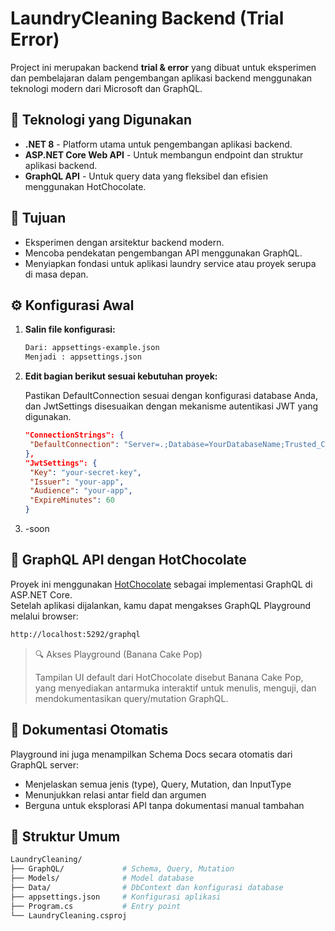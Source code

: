 # LaundryCleaning Backend (Trial Error)

Project ini merupakan backend **trial & error** yang dibuat untuk eksperimen dan pembelajaran dalam pengembangan aplikasi backend menggunakan teknologi modern dari Microsoft dan GraphQL.

## 🔧 Teknologi yang Digunakan

- **.NET 8** - Platform utama untuk pengembangan aplikasi backend.
- **ASP.NET Core Web API** - Untuk membangun endpoint dan struktur aplikasi backend.
- **GraphQL API** - Untuk query data yang fleksibel dan efisien menggunakan HotChocolate.

## 🚀 Tujuan

- Eksperimen dengan arsitektur backend modern.
- Mencoba pendekatan pengembangan API menggunakan GraphQL.
- Menyiapkan fondasi untuk aplikasi laundry service atau proyek serupa di masa depan.

## ⚙️ Konfigurasi Awal
1. **Salin file konfigurasi:**
   ```bash
   Dari: appsettings-example.json
   Menjadi : appsettings.json
   ```
2. **Edit bagian berikut sesuai kebutuhan proyek:**
   
   Pastikan DefaultConnection sesuai dengan konfigurasi database Anda, dan JwtSettings disesuaikan dengan mekanisme autentikasi JWT yang digunakan.
   ```json
   "ConnectionStrings": {
    "DefaultConnection": "Server=.;Database=YourDatabaseName;Trusted_Connection=True;"
   },
   "JwtSettings": {
    "Key": "your-secret-key",
    "Issuer": "your-app",
    "Audience": "your-app",
    "ExpireMinutes": 60
   }
   ```
3. -soon

## 🍫 GraphQL API dengan HotChocolate
Proyek ini menggunakan [HotChocolate](https://chillicream.com/docs/hotchocolate/v15) sebagai implementasi GraphQL di ASP.NET Core. <br />
Setelah aplikasi dijalankan, kamu dapat mengakses GraphQL Playground melalui browser:
```bash
http://localhost:5292/graphql
```
> 🔍 Akses Playground (Banana Cake Pop)
> 
> Tampilan UI default dari HotChocolate disebut Banana Cake Pop, yang menyediakan antarmuka interaktif untuk menulis, menguji, dan mendokumentasikan query/mutation GraphQL.

## 📘 Dokumentasi Otomatis
Playground ini juga menampilkan Schema Docs secara otomatis dari GraphQL server:
- Menjelaskan semua jenis (type), Query, Mutation, dan InputType
- Menunjukkan relasi antar field dan argumen
- Berguna untuk eksplorasi API tanpa dokumentasi manual tambahan

## 📁 Struktur Umum

```bash
LaundryCleaning/
├── GraphQL/             # Schema, Query, Mutation
├── Models/              # Model database
├── Data/                # DbContext dan konfigurasi database
├── appsettings.json     # Konfigurasi aplikasi
├── Program.cs           # Entry point
└── LaundryCleaning.csproj
```

